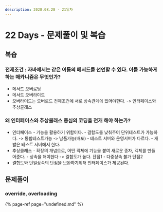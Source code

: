 ```yaml
---
description: 2020.08.28 - 21일차
---
```


# 22 Days - 문제풀이 및 복습

## 복습

### 전제조건 : 자바에서는 같은 이름의 메서드를 선언할 수 있다. 이를 가능하게 하는 매카니즘은 무엇인가? 

* 메서드 오버로딩
* 메서드 오버라이드
* 오버라이드는 오버로드 전제조건에 서로 상속관계에 있어야한다. -&gt; 인터페이스와 추상클래스

### 왜 인터페이스와 추상클래스 중심의 코딩을 전개 해야 하는가? 

* 인터페이스 - 기능을 활용하기 위함이다. - 결합도를 낮춰주어 단위테스트가 가능하다. -&gt; 통합테스트가능 -&gt; 남품가능\(배포\) - 테스트 서버와 운영서버가 다르다. - 개발은 테스트 서버에서 한다.
*  추상클래스 - 확장의 개념으로, 어떤 객체에 기능을 붙여 새로운 종자, 객체를 만들어준다. - 상속을 해야한다 -&gt; 결합도가 높다. 단점1 - 다중상속 불가 단점2
* 결합도와 단일상속의 단점을 보완하기위해 인터페이스가 제공된다.

  

## 문제풀이

### override, overloading

{% page-ref page="undefined.md" %}



